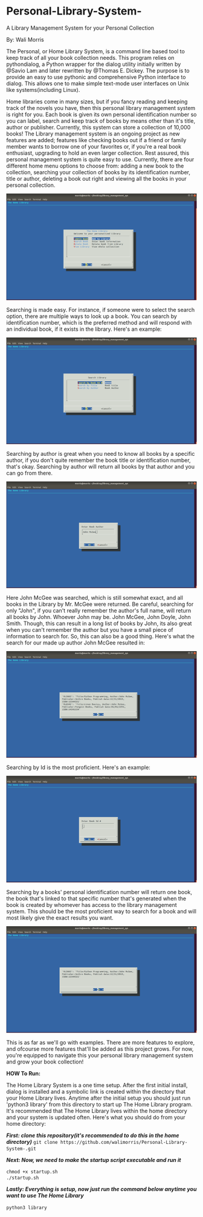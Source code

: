 # Personal-Library-System-
A Library Management System for your Personal Collection 

By: Wali Morris 

The Personal, or Home Library System, is a command line based tool to keep track of all your book 
collection needs. This program relies on pythondialog, a Python wrapper for the dialog utility 
initially written by @Savio Lam and later rewritten by @Thomas E. Dickey. The purpose is to provide 
an easy to use pythonic and comprehensive Python interface to dialog. This allows one to make simple 
text-mode user interfaces on Unix like systems(including Linux). 

Home libraries come in many sizes, but if you fancy reading and keeping track of the novels you have, 
then this personal library management system is right for you. Each book is given its own personal 
identification number so you can label, search and keep track of books by means other than it's title, 
author or publisher. Currently, this system can store a collection of 10,000 books! The Library management 
system is an ongoing project as new features are added; features like checking books out if a friend or 
family member wants to borrow one of your favorites or, if you're a real book enthusiast, upgrading to hold 
an even larger collection. Rest assured, this personal management system is quite easy to use. Currently,
there are four different home menu options to choose from: adding a new book to the collection, searching 
your collection of books by its identification number, title or author, deleting a book out right and viewing
all the books in your personal collection.

![Home Menu!](Lib_home_menu.png)

Searching is made easy. For instance, if someone were to select the search option, there are multiple ways 
to look up a book. You can search by identification number, which is the preferred method and will respond 
with an individual book, if it exists in the library. Here's an example: 

![Search Options!](search_options.png)

Searching by author is great when you need to know all books by a specific author, if you don't quite remember
the book title or identification number, that's okay. Searching by author will return all books by that author 
and you can go from there. 

![Search by Author!](search_author.png)

Here John McGee was searched, which is still somewhat exact, and all books in the Library by Mr. McGee were
returned. Be careful, searching for only "John", if you can't really remember the author's full name, will 
return all books by John. Whoever John may be. John McGee, John Doyle, John Smith. Though, this can result 
in a long list of books by John, its also great when you can't remember the author but you have a small piece 
of information to search for. So, this can also be a good thing. Here's what the search for our made up author
John McGee resulted in: 

![Author results!](return_author.png)

Searching by Id is the most proficient. Here's an example: 

![search id!](search_id.png)

Searching by a books' personal identification number will return one book, the book that's linked to that specific 
number that's generated when the book is created by whomever has access to the library management system. This 
should be the most proficient way to search for a book and will most likely give the exact results you want. 

![return id!](id_results.png)

This is as far as we'll go with examples. There are more features to explore, and ofcourse more features that'll be 
added as this project grows. For now, you're equipped to navigate this your personal library management system and 
grow your book collection!

**HOW To Run:** 

The Home Library System is a one time setup. After the first initial install, dialog is installed and a symbolic 
link is created within the directory that your Home Library lives. Anytime after the initial setup you should just run 
'python3 library' from this directory to start up The Home Library program. It's recommended that The Home Library lives within the home directory and your system is updated often. Here's what you should do from your home directory: 

***First: clone this repository(it's recommended to do this in the home directory)***
`git clone https://github.com/walimorris/Personal-Library-System-.git`

***Next: Now, we need to make the startup script executable and run it*** 
```
chmod +x startup.sh 
./startup.sh
```
***Lastly: Everything is setup, now just run the command below anytime you want to use The Home Library***

`python3 library`

